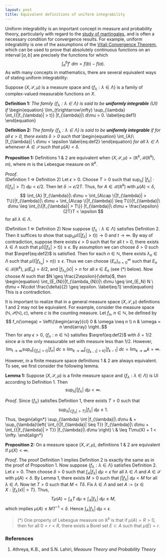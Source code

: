 ```yaml
---
layout: post
title: Equivalent definitions of uniform integrability
---
```


Uniform integrability is an important concept in measure and probability theory,
particularly with regard to the [study of martingales](https://math.la.asu.edu/~jtaylor/teaching/Spring2011/APM504/lectures/lecture27/lecture27.pdf),
and is often a necessary condition for convergence results. For example, uniform integrability is one of the 
assumptions of the [Vitali Convergence Theorem](https://en.wikipedia.org/wiki/Vitali_convergence_theorem), which can be used to prove that absolutely continuous
functions on an interval $[a,b]$ are precisely the functions for which 
$$ \int_{a}^{b}f'\ dm = f(b) - f(a). $$
As with many concepts in mathematics, there are several equivalent ways of stating uniform integrability:

Suppose $(X, \mathcal{S}, \mu)$ is a measure space and $\{f_{\lambda} : \lambda \in \Lambda\}$ is a family of complex-valued 
measurable functions on $X$.

**Definition 1:** *The family $\{f_{\lambda} : \lambda \in \Lambda\}$ is said to be __uniformly integrable__ (UI) if* 
\begin{equation}
\lim_{t\rightarrow\infty} \sup_{\lambda} \int_{\{|f_{\lambda}| > t\}} |f_{\lambda}|\ d\mu = 0. 
\label{eq:def1}
\end{equation}

**Definition 2:** *The family $\{f_{\lambda} : \lambda \in \Lambda\}$ is said to be __uniformly integrable__ if for all $\epsilon > 0$, 
there exists $\delta > 0$ such that*
\begin{equation}
\int_{A}\ |f_{\lambda}| \ d\mu < \epsilon
\label{eq:def2}
\end{equation}
*for all $\lambda \in \Lambda$ whenever $A \in \mathcal{S}$ such that 
$\mu(A) < \delta$.*

**Proposition 1:** Definitions 1 & 2 are equivalent when $(X, \mathcal{S}, \mu) = (\mathbb{R}^{k}, \mathcal{B}(\mathbb{R}^{k}), m)$, where $m$ is the
Lebesgue measure on $\mathbb{R}^{k}$.

$Proof.$ \
(Definition 1 $\Rightarrow$ Definition 2) Let $\epsilon > 0$. Choose $T > 0$ such that
$\sup_{\lambda}\int\ |f_{\lambda}|\cdot I(|f_{\lambda}| > T)\ d\mu < \epsilon / 2$. 
Then let $\delta := \epsilon / 2T$. Thus, for $A \in \mathcal{B}(\mathbb{R}^{k})$ with 
$\mu(A) < \delta$,
$$ \int_{A} |f_{\lambda}|\ d\mu = \int_{A\cap \{|f_{\lambda}| > T\}}|f_{\lambda}|\ d\mu + 
\int_{A\cap \{|f_{\lambda}| \leq T\}}|f_{\lambda}|\ d\mu \leq 
\int_{\{|f_{\lambda}| > T\}} |f_{\lambda}|\ d\mu + \frac{\epsilon}{2T}T < \epsilon $$
for all $\lambda \in \Lambda$. 

(Definition 1 $\Leftarrow$ Definition 2) Now suppose $\{f_{\lambda} : \lambda \in \Lambda\}$ 
satisfies Definition 2. Then it suffices to show that $\sup_{\lambda}\mu(\{|f_{\lambda}| > t\}) \rightarrow 0$ and $t \rightarrow \infty$. By way of contradiction, suppose there exists 
$\epsilon > 0$ such that for all $t > 0$, there exists $\lambda \in \Lambda$ such that $\mu(\{|f_{\lambda}| > t\}) \geq \epsilon$. 
By assumption we can choose $\delta > 0$ such that $\eqref{eq:def2}$ is satisfied. 
Then for each $n \in \mathbb{N}$, there exists $\lambda_{n} \in \Lambda$ such that 
$\mu(\{|f_{\lambda_n}| > n\}) \geq \epsilon$. Thus we can choose $\{E_{n}\}_{n=0}^{\infty}$ such 
that $E_n \in \mathcal{B}(\mathbb{R}^{k})$,  $\mu(E_n) = \delta / 2$, and $|f_{\lambda_n}(x)| > n$ for all $x \in E_n$ (see ($*$) below). Now choose $N$ such that 
$N \geq \frac{2\epsilon}{\delta}$, then
\begin{equation}
\int_{E_{N}}|f_{\lambda_{N}}|\ d\mu \geq \int_{E_N} N \ d\mu = N\cdot \frac{\delta}{2} \geq 
\epsilon.
\label{eq:1}
\end{equation}
This is a contradiction. 
$$\tag*{$\Box$}$$

It is important to realize that in a general measure space $(X, \mathcal{S}, \mu)$ definitions 1 and 2 may not be equivalent. 
For example, consider the measure space $(\mathbb{N}, \mathcal{P}(\mathbb{N}), c)$, where $c$ is the counting measure.
Let $f_n$, $n \in \mathbb{N}$, be defined by 
$$ f_n(\omega) = \left\{\begin{array}{cl}
0 & \omega \neq n \\
n & \omega = n
\end{array} \right..$$
Then for any $\epsilon > 0$, $\{f_n : n\in \mathbb{N}\}$ satisfies $\eqref{eq:def2}$ 
with $\delta = 1/2$ since $\emptyset$ is the only measurable set with measure less than $1/2$.
However,
$$ \lim_{t\rightarrow\infty}\sup_{n}\int_{\{|f_{n}| > t\}}|f_{n}|\ dc \geq 
\lim_{k\rightarrow\infty}\int_{\{|f_{k-1}| > k\}}|f_{k-1}|\ dc = \lim_{k\rightarrow\infty}k = \infty.$$

However, in a finite measure space definitions 1 & 2 are always equivalent. To see, we first consider the following lemma.

**Lemma 1:** Suppose $(X, \mathcal{S}, \mu)$ is a finite measure space and $\{f_{\lambda} : \lambda \in \Lambda\}$ is UI according to Definition 1. Then 
$$ \sup_{\lambda} \int |f_{\lambda}|\ d\mu < \infty. $$

$Proof.$ Since $\{f_{\lambda}\}$ satisfies Definition 1, there exists $T > 0$ such that
$$ \sup_{\lambda} \int_{\{|f_{\lambda}| > T\}}|f_{\lambda}|\ d\mu \leq 1. $$
Thus,
\begin{align*}
\sup_{\lambda} \int |f_{\lambda}|\ d\mu & = \sup_{\lambda}\left\{ \int_{\{|f_{\lambda}| \leq T\}} |f_{\lambda}|\ d\mu + 
\int_{\{|f_{\lambda}| > T\}} |f_{\lambda}|\ d\mu \right\} \\
& \leq T\mu(X) + 1 < \infty.
\end{align*}
$$\tag*{$\Box$}$$

**Proposition 2:** On a measure space $(X, \mathcal{S}, \mu)$, definitions 1 & 2 are equivalent if $\mu(X) < \infty$.

$Proof.$ The proof Definition 1 implies Definition 2 is exactly the same as in the proof of Proposition 1. Now suppose $\{f_{\lambda} : \lambda \in \Lambda\}$ 
satisfies Definition 2. Let $\epsilon > 0$. Then choose $\delta > 0$ such that $\int_{A}|f_{\lambda}|\ d\mu < \epsilon$ for all $\lambda \in \Lambda$ and
$A \in \mathcal{S}$ with $\mu(A) < \delta$. By Lemma 1, there exists $M > 0$ such that $\int |f_{\lambda}|\ d\mu < M$ for all $\lambda \in \Lambda$.
Now let $T > 0$ such that $M < T\delta$. Fix $\lambda \in \Lambda$ and set $A := \{x \in X : |f_{\lambda}(x)| > T\}$. Thus,
$$ T\mu(A) = \int_{A}T\ d\mu \leq \int_{A}|f_{\lambda}|\ d\mu \leq M, $$
which implies $\mu(A) \leq MT^{-1} < \delta$. Hence $\int_{A}|f_{\lambda}|\ d\mu < \epsilon$.
$$\tag*{$\Box$}$$

> ($*$) One property of Lebesgue measure on $\mathbb{R}^{k}$ is that if $\mu(A) = R > 0$, then for all $0 < r < R$, 
there exists a Borel set $E \subset A$  such that $\mu(E) = r$. 

### References

1. Athreya, K.B., and S.N. Lahiri, *Measure Theory and Probability Theory*

